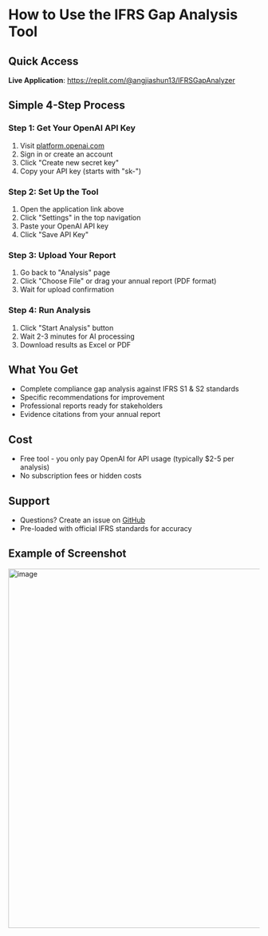 # How to Use the IFRS Gap Analysis Tool

## Quick Access
**Live Application**: https://replit.com/@angjiashun13/IFRSGapAnalyzer

## Simple 4-Step Process

### Step 1: Get Your OpenAI API Key
1. Visit [platform.openai.com](https://platform.openai.com/account/api-keys)
2. Sign in or create an account
3. Click "Create new secret key"
4. Copy your API key (starts with "sk-")

### Step 2: Set Up the Tool
1. Open the application link above
2. Click "Settings" in the top navigation
3. Paste your OpenAI API key
4. Click "Save API Key"

### Step 3: Upload Your Report
1. Go back to "Analysis" page
2. Click "Choose File" or drag your annual report (PDF format)
3. Wait for upload confirmation

### Step 4: Run Analysis
1. Click "Start Analysis" button
2. Wait 2-3 minutes for AI processing
3. Download results as Excel or PDF

## What You Get
- Complete compliance gap analysis against IFRS S1 & S2 standards
- Specific recommendations for improvement
- Professional reports ready for stakeholders
- Evidence citations from your annual report

## Cost
- Free tool - you only pay OpenAI for API usage (typically $2-5 per analysis)
- No subscription fees or hidden costs

## Support
- Questions? Create an issue on [GitHub](https://github.com/Jasonang-13/PaidAPIKey-IFRS-Gap-Analyzer)
- Pre-loaded with official IFRS standards for accuracy

## Example of Screenshot
<img width="1280" height="720" alt="image" src="https://github.com/user-attachments/assets/10c8ff4a-1eec-4780-9ad1-974b5707dcb7" />
